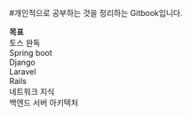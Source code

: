 #개인적으로 공부하는 것을 정리하는 Gitbook입니다. 

**목표**<br>
토스 완독 <br>
Spring boot<br>
Django <br>
Laravel <br>
Rails<br> 
네트워크 지식<br> 
백엔드 서버 아키텍처 <br>
